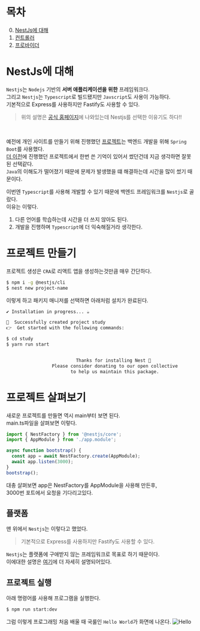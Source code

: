 # 목차
0. [NestJs에 대해](README.md)
1. [컨트롤러](01.%EC%BB%A8%ED%8A%B8%EB%A1%A4%EB%9F%AC.md)
2. [프로바이더](02.%ED%94%84%EB%A1%9C%EB%B0%94%EC%9D%B4%EB%8D%94.md)
# NestJs에 대해
`Nestjs`는 `Nodejs` 기반의 **서버 애플리케이션을 위한** 프레임워크다.  
그리고 `Nestjs`는 `Typescript`로 빌드됐지만 `Javscript`도 사용이 가능하다.  
기본적으로 Express를 사용하지만 Fastify도 사용할 수 있다.

> 위의 설명은 [공식 홈페이지][공홈]에 나와있는데 Nestjs를 선택한 이유기도 하다!!  

<br>

예전에 개인 사이트를 만들기 위해 진행했던 [프로젝트][예전꺼]는 백엔드 개발을 위해 `Spring Boot`를 사용했다.  
[더 이전][더이전]에 진행했던 프로젝트에서 한번 쓴 기억이 있어서 썼던건데 지금 생각하면 잘못된 선택같다.  
`Java`의 이해도가 떨어졌기 때문에 문제가 발생했을 떄 해결하는데 시간을 많이 썼기 때문이다.  

이번엔 `Typescript`를 사용해 개발할 수 있기 때문에 백엔드 프레임워크를 `Nestjs`로 골랐다.  
이유는 이렇다.
1. 다른 언어를 학습하는데 시간을 더 쓰지 않아도 된다. 
2. 개발을 진행하며 `Typescript`에 더 익숙해질거라 생각한다.

# 프로젝트 만들기
프로젝트 생성은 `CRA`로 리액트 앱을 생성하는것만큼 매우 간단하다.  
```bash
$ npm i -g @nestjs/cli
$ nest new project-name
```
이렇게 하고 패키지 매니저를 선택하면 아래처럼 설치가 완료된다.
```bash
✔ Installation in progress... ☕

🚀  Successfully created project study
👉  Get started with the following commands:

$ cd study
$ yarn run start


                          Thanks for installing Nest 🙏
                 Please consider donating to our open collective
                        to help us maintain this package.
```
# 프로젝트 살펴보기
새로운 프로젝트를 만들면 역시 main부터 보면 된다.  
main.ts파일을 살펴보면 이렇다.  
```typescript
import { NestFactory } from '@nestjs/core';
import { AppModule } from './app.module';

async function bootstrap() {
  const app = await NestFactory.create(AppModule);
  await app.listen(3000);
}
bootstrap();

```
대충 살펴보면 app은 NestFactory를 AppModule을 사용해 만든후,  
3000번 포트에서 요청을 기다리고있다.

## 플랫폼
맨 위에서 `Nestjs`는 이렇다고 했었다.  
> 기본적으로 Express를 사용하지만 Fastify도 사용할 수 있다.  

`Nestjs`는 플랫폼에 구애받지 않는 프레임워크로 목표로 하기 때문이다.  
이에대한 설명은 [여기][플랫폼]에 더 자세히 설명되어있다.  

## 프로젝트 실행
아래 명령어를 사용해 프로그램을 실행한다.
```bash
$ npm run start:dev
```
그럼 이렇게 프로그래밍 처음 배울 때 국룰인 `Hello World`가 화면에 나온다.
![Hello]




[공홈]: https://docs.nestjs.com/
[예전꺼]: https://github.com/Doosies/portfolio
[더이전]: https://github.com/Doosies/sktelProjt
[플랫폼]: https://docs.nestjs.com/first-steps#platform

[Hello]: https://velog.velcdn.com/images/song961003/post/40f6cafc-b41c-4b61-9ffa-32b817816a68/image.png
